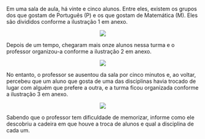 Em uma sala de aula, há vinte e cinco alunos.
Entre eles, existem os grupos dos que gostam de Português (P) e os que gostam de Matemática (M).
Eles são divididos conforme a ilustração 1 em anexo.
<div align="center">
  <img src="https://github.com/jedsonjhones/Softex-Backend/assets/39849707/f6f2baa4-e054-4023-a98b-905d7214fb6d" />
</div>


Depois de um tempo, chegaram mais onze alunos nessa turma e o professor organizou-a conforme a ilustração 2 em anexo.
<div align="center">
  <img src="https://github.com/jedsonjhones/Softex-Backend/assets/39849707/e767b818-9d12-494f-b2fb-075d6798f8a0" />
</div>


No entanto, o professor se ausentou da sala por cinco minutos e, ao voltar, percebeu que um aluno que gosta de uma das disciplinas havia trocado de lugar com alguém que prefere a outra, e a turma ficou organizada conforme a ilustração 3 em anexo.
<div align="center">
  <img src="https://github.com/jedsonjhones/Softex-Backend/assets/39849707/407dd988-92a5-4ac5-a2b3-c5d660df559d" />
</div>



Sabendo que o professor tem dificuldade de memorizar, informe como ele descobriu a cadeira em que houve a troca de alunos e qual a disciplina de cada um.
